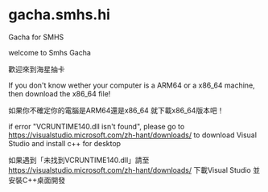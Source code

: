 # gacha.smhs.hi
Gacha for SMHS

welcome to Smhs Gacha


歡迎來到海星抽卡

	

If you don't know wether your computer is a ARM64 or a x86_64 machine,
then download the x86_64 file!

如果你不確定你的電腦是ARM64還是x86_64
就下載x86_64版本吧！

if error "VCRUNTIME140.dll isn't found", please go to https://visualstudio.microsoft.com/zh-hant/downloads/ to download Visual Studio and install c++ for desktop

如果遇到「未找到VCRUNTIME140.dll」請至 https://visualstudio.microsoft.com/zh-hant/downloads/ 下載Visual Studio 並安裝C++桌面開發
